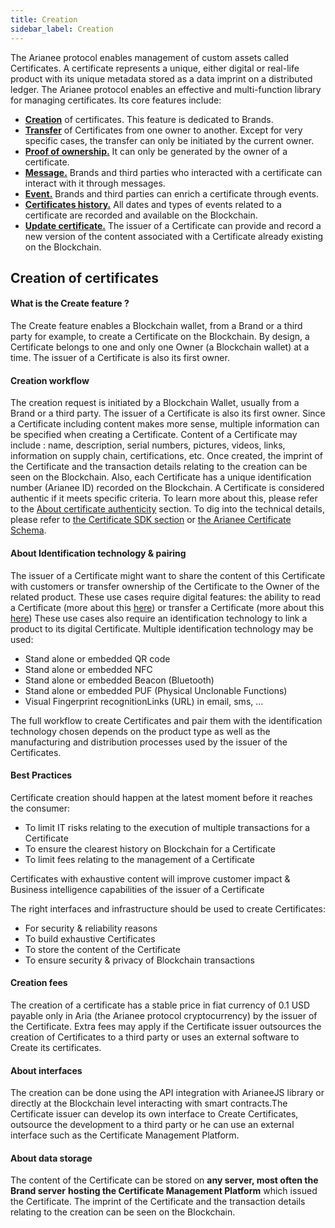```yaml
---
title: Creation
sidebar_label: Creation
---
```


The Arianee protocol enables management of custom assets called Certificates. A certificate represents a unique, either digital or real-life product with its unique metadata stored as a data imprint on a distributed ledger. The Arianee protocol enables an effective and multi-function library for managing certificates. Its core features include:

- [**Creation**](#creation-of-certificates) of certificates. This feature is dedicated to Brands.
- [**Transfer**](#transfer) of Certificates from one owner to another. Except for very specific cases, the transfer can only be initiated by the current owner.
- [**Proof of ownership.**](#proof-of-ownership) It can only be generated by the owner of a certificate.
- [**Message.**](#message) Brands and third parties who interacted with a certificate can interact with it through messages.
- [**Event.**](#event) Brands and third parties can enrich a certificate through events.
- [**Certificates history.**](#certificate-history) All dates and types of events related to a certificate are recorded and available on the Blockchain.
- [**Update certificate.**](#certificate-update) The issuer of a Certificate can provide and record a new version of the content associated with a Certificate already existing on the Blockchain. 

## **Creation of certificates**

#### What is the Create feature ?

The Create feature enables a Blockchain wallet, from a Brand or a third party for example, to create a Certificate on the Blockchain.
By design, a Certificate belongs to one and only one Owner (a Blockchain wallet) at a time. The issuer of a Certificate is also its first owner. 

#### Creation workflow

The creation request is initiated by a Blockchain Wallet, usually from a Brand or a third party. The issuer of a Certificate is also its first owner. 
Since a Certificate including content makes more sense, multiple information can be specified when creating a Certificate. Content of a Certificate may include : name, description, serial numbers, pictures, videos, links, information on supply chain, certifications, etc.
Once created, the imprint of the Certificate and the transaction details relating to the creation can be seen on the Blockchain. Also, each Certificate has a unique identification number (Arianee ID) recorded on the Blockchain. 
A Certificate is considered authentic if it meets specific criteria. To learn more about this, please refer to the [About certificate authenticity](https://docs.arianee.org/docs/arianee-decentralized#about-certificate-authenticity) section.
To dig into the technical details, please refer to [the Certificate SDK section](https://docs.arianee.org/docs/arianee-js-certificate) or [the Arianee Certificate Schema](https://docs.arianee.org/docs/ArianeeProductCertificate-i18n).

#### About Identification technology & pairing 

The issuer of a Certificate might want to share the content of this Certificate with customers or transfer ownership of the Certificate to the Owner of the related product.
These use cases require digital features: the ability to read a Certificate (more about this [here](#proof-of-ownership)) or transfer a Certificate (more about this [here](#transfer)) 
These use cases also require an identification technology to link a product to its digital Certificate. Multiple identification technology may be used:

- Stand alone or embedded QR code
- Stand alone or embedded NFC 
- Stand alone or embedded Beacon (Bluetooth) 
- Stand alone or embedded PUF (Physical Unclonable Functions)
- Visual Fingerprint recognitionLinks (URL) in email, sms, …

The full workflow to create Certificates and pair them with the identification technology chosen depends on the product type as well as the manufacturing and distribution processes used by the issuer of the Certificates.

#### Best Practices

Certificate creation should happen at the latest moment before it reaches the consumer: 

- To limit IT risks relating to the execution of multiple transactions for a Certificate
- To ensure the clearest history on Blockchain for a Certificate
- To limit fees relating to the management of a Certificate

Certificates with exhaustive content will improve customer impact & Business intelligence capabilities of the issuer of a Certificate

The right interfaces and infrastructure should be used to create Certificates:

- For security & reliability reasons
- To build exhaustive Certificates
- To store the content of the Certificate
- To ensure security & privacy of Blockchain transactions

#### Creation fees

The creation of a certificate has a stable price in fiat currency of 0.1 USD payable only in Aria (the Arianee protocol cryptocurrency) by the issuer of the Certificate.
Extra fees may apply if the Certificate issuer outsources the creation of Certificates to a third party or uses an external software to Create its certificates.

#### About interfaces

The creation can be done using the API integration with ArianeeJS library or directly at the Blockchain level interacting with smart contracts.The Certificate issuer can develop its own interface to Create Certificates, outsource the development to a third party or he can use an external interface such as the Certificate Management Platform.

#### About data storage

The content of the Certificate can be stored on **any server, most often the Brand server** **hosting the Certificate Management Platform** which issued the Certificate. 
The imprint of the Certificate and the transaction details relating to the creation can be seen on the Blockchain. 

